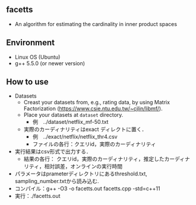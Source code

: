 ## facetts
* An algorithm for estimating the cardinality in inner product spaces

## Environment
* Linux OS (Ubuntu)
* g++ 5.5.0 (or newer version)

## How to use
* Datasets
    * Creast your datasets from, e.g., rating data, by using Matrix Factorization (https://www.csie.ntu.edu.tw/~cjlin/libmf/).
    * Place your datasets at ``dataset`` directory.
        * 例　../dataset/netflix_mf-50.txt
    * 実際のカーディナリティはexact ディレクトに置く．
        * 例　../exact/netflix/netflix_thr4.csv
        * ファイルの各行：クエリid，実際のカーディナリティ
* 実行結果はcsv形式で出力する．
    * 結果の各行： クエリid，実際のカーディナリティ，推定したカーディナリティ，相対誤差，オンラインの実行時間
* パラメータはprameterディレクトリにあるthreshold.txt,   sampling_number.txtから読み込む.
* コンパイル：g++ -O3  -o facetts.out facetts.cpp -std=c++11
* 実行：./facetts.out
